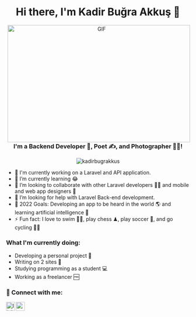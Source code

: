<h1 align="center">Hi there, I'm Kadir Buğra Akkuş 👋</h1>
<p align="center">
  <img align="right" alt="GIF" src="https://github.com/Kadirbugrakkus/Kadirbugrakkus/blob/main/code.gif?raw=true" width="500" height="320" />
</p>

<h3 align="center">I'm a Backend Developer 🚀, Poet ✍, and Photographer 👨‍🎓!</h3>
<p align="center">
  <img src="https://komarev.com/ghpvc/?username=kadirbugrakkus&label=Profile%20views&color=0e75b6&style=flat" alt="kadirbugrakkus" />
</p>

- 🔭 I'm currently working on a Laravel and API application.
- 🌱 I’m currently learning 😂
- 👯 I’m looking to collaborate with other Laravel developers 👩‍💻 and mobile and web app designers 🎨
- 🤔 I’m looking for help with Laravel Back-end development.
- 🥅 2022 Goals: Developing an app to be heard in the world 🌎 and learning artificial intelligence 🤖
- ⚡ Fun fact: I love to swim 🏊‍♀️, play chess ♟, play soccer 🏀, and go cycling 🚴‍♀️

### What I'm currently doing:
- Developing a personal project 🚀
- Writing on 2 sites 📃
- Studying programming as a student 💻
- Working as a freelancer 🆓

### 📩 Connect with me:

[<img align="left" alt="linkedin | LinkedIn" width="24px" src="https://raw.githubusercontent.com/peterthehan/peterthehan/master/assets/linkedin.svg" />][linkedin]

[<img align="left" height="24" width="24" src="https://cdn.jsdelivr.net/npm/simple-icons@v4/icons/instagram.svg" />][instagram]

<br />
<br />
<br />
<br />

[instagram]: https://www.instagram.com/kadirbugrakkus/
[linkedin]: https://www.linkedin.com/in/kadir-bu%C4%9Fra-akku%C5%9F-2316601a2/
